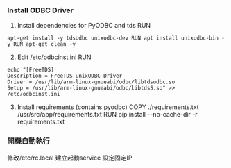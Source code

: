 ### Install ODBC Driver

1. Install dependencies for PyODBC and tds RUN 

```apt-get install -y tdsodbc unixodbc-dev RUN apt install unixodbc-bin -y RUN apt-get clean -y```

2. Edit /etc/odbcinst.ini RUN
```
echo "[FreeTDS]
Description = FreeTDS unixODBC Driver
Driver = /usr/lib/arm-linux-gnueabi/odbc/libtdsodbc.so
Setup = /usr/lib/arm-linux-gnueabi/odbc/libtdsS.so" >> /etc/odbcinst.ini
```
3. Install requirements (contains pyodbc) COPY ./requirements.txt /usr/src/app/requirements.txt RUN pip install --no-cache-dir -r requirements.txt

### 開機自動執行

修改/etc/rc.local
建立起動service
設定固定IP

